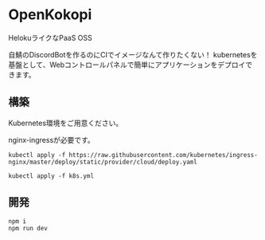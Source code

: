 # OpenKokopi
HelokuライクなPaaS OSS

自鯖のDiscordBotを作るのにCIでイメージなんて作りたくない！
kubernetesを基盤として、Webコントロールパネルで簡単にアプリケーションをデプロイできます。




## 構築
Kubernetes環境をご用意ください。

nginx-ingressが必要です。
```
kubectl apply -f https://raw.githubusercontent.com/kubernetes/ingress-nginx/master/deploy/static/provider/cloud/deploy.yaml
```


```
kubectl apply -f k8s.yml
```

## 開発
```
npm i
npm run dev
```
